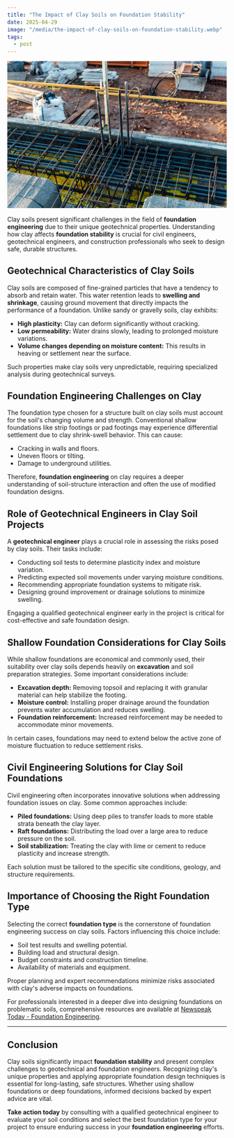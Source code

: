 ```yaml
---
title: "The Impact of Clay Soils on Foundation Stability"
date: 2025-04-29
image: "/media/the-impact-of-clay-soils-on-foundation-stability.webp"
tags:
  - post
---
```


![The Impact of Clay Soils on Foundation Stability](/media/the-impact-of-clay-soils-on-foundation-stability.webp)

Clay soils present significant challenges in the field of **foundation engineering** due to their unique geotechnical properties. Understanding how clay affects **foundation stability** is crucial for civil engineers, geotechnical engineers, and construction professionals who seek to design safe, durable structures.

## Geotechnical Characteristics of Clay Soils

Clay soils are composed of fine-grained particles that have a tendency to absorb and retain water. This water retention leads to **swelling and shrinkage**, causing ground movement that directly impacts the performance of a foundation. Unlike sandy or gravelly soils, clay exhibits:

- **High plasticity:** Clay can deform significantly without cracking.
- **Low permeability:** Water drains slowly, leading to prolonged moisture variations.
- **Volume changes depending on moisture content:** This results in heaving or settlement near the surface.

Such properties make clay soils very unpredictable, requiring specialized analysis during geotechnical surveys.

## Foundation Engineering Challenges on Clay

The foundation type chosen for a structure built on clay soils must account for the soil's changing volume and strength. Conventional shallow foundations like strip footings or pad footings may experience differential settlement due to clay shrink-swell behavior. This can cause:

- Cracking in walls and floors.
- Uneven floors or tilting.
- Damage to underground utilities.

Therefore, **foundation engineering** on clay requires a deeper understanding of soil-structure interaction and often the use of modified foundation designs.

## Role of Geotechnical Engineers in Clay Soil Projects

A **geotechnical engineer** plays a crucial role in assessing the risks posed by clay soils. Their tasks include:

- Conducting soil tests to determine plasticity index and moisture variation.
- Predicting expected soil movements under varying moisture conditions.
- Recommending appropriate foundation systems to mitigate risk.
- Designing ground improvement or drainage solutions to minimize swelling.

Engaging a qualified geotechnical engineer early in the project is critical for cost-effective and safe foundation design.

## Shallow Foundation Considerations for Clay Soils

While shallow foundations are economical and commonly used, their suitability over clay soils depends heavily on **excavation** and soil preparation strategies. Some important considerations include:

- **Excavation depth:** Removing topsoil and replacing it with granular material can help stabilize the footing.
- **Moisture control:** Installing proper drainage around the foundation prevents water accumulation and reduces swelling.
- **Foundation reinforcement:** Increased reinforcement may be needed to accommodate minor movements.

In certain cases, foundations may need to extend below the active zone of moisture fluctuation to reduce settlement risks.

## Civil Engineering Solutions for Clay Soil Foundations

Civil engineering often incorporates innovative solutions when addressing foundation issues on clay. Some common approaches include:

- **Piled foundations:** Using deep piles to transfer loads to more stable strata beneath the clay layer.
- **Raft foundations:** Distributing the load over a large area to reduce pressure on the soil.
- **Soil stabilization:** Treating the clay with lime or cement to reduce plasticity and increase strength.

Each solution must be tailored to the specific site conditions, geology, and structure requirements.

## Importance of Choosing the Right Foundation Type

Selecting the correct **foundation type** is the cornerstone of foundation engineering success on clay soils. Factors influencing this choice include:

- Soil test results and swelling potential.
- Building load and structural design.
- Budget constraints and construction timeline.
- Availability of materials and equipment.

Proper planning and expert recommendations minimize risks associated with clay's adverse impacts on foundations.

For professionals interested in a deeper dive into designing foundations on problematic soils, comprehensive resources are available at [Newspeak Today - Foundation Engineering](https://newspeak.today/posts/foundation-engineering).

---

## Conclusion

Clay soils significantly impact **foundation stability** and present complex challenges to geotechnical and foundation engineers. Recognizing clay's unique properties and applying appropriate foundation design techniques is essential for long-lasting, safe structures. Whether using shallow foundations or deep foundations, informed decisions backed by expert advice are vital.

**Take action today** by consulting with a qualified geotechnical engineer to evaluate your soil conditions and select the best foundation type for your project to ensure enduring success in your **foundation engineering** efforts.
